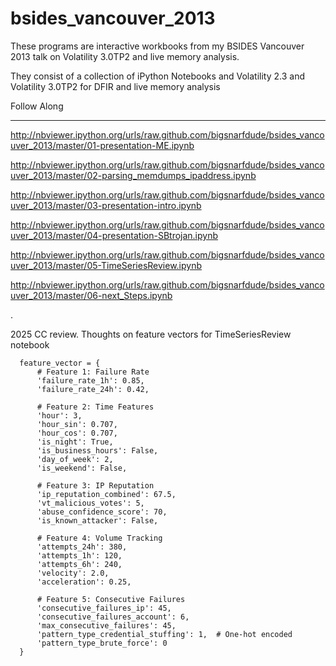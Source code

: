 bsides_vancouver_2013
=====================


These programs are interactive workbooks from my BSIDES Vancouver 2013 talk on Volatility 3.0TP2 and live memory analysis.

They consist of a collection of iPython Notebooks and Volatility 2.3 and Volatility 3.0TP2 for DFIR and live memory analysis

Follow Along
____________

http://nbviewer.ipython.org/urls/raw.github.com/bigsnarfdude/bsides_vancouver_2013/master/01-presentation-ME.ipynb

http://nbviewer.ipython.org/urls/raw.github.com/bigsnarfdude/bsides_vancouver_2013/master/02-parsing_memdumps_ipaddress.ipynb

http://nbviewer.ipython.org/urls/raw.github.com/bigsnarfdude/bsides_vancouver_2013/master/03-presentation-intro.ipynb

http://nbviewer.ipython.org/urls/raw.github.com/bigsnarfdude/bsides_vancouver_2013/master/04-presentation-SBtrojan.ipynb

http://nbviewer.ipython.org/urls/raw.github.com/bigsnarfdude/bsides_vancouver_2013/master/05-TimeSeriesReview.ipynb

http://nbviewer.ipython.org/urls/raw.github.com/bigsnarfdude/bsides_vancouver_2013/master/06-next_Steps.ipynb

.


2025 CC review. Thoughts on feature vectors for TimeSeriesReview notebook
```
  feature_vector = {
      # Feature 1: Failure Rate
      'failure_rate_1h': 0.85,
      'failure_rate_24h': 0.42,

      # Feature 2: Time Features
      'hour': 3,
      'hour_sin': 0.707,
      'hour_cos': 0.707,
      'is_night': True,
      'is_business_hours': False,
      'day_of_week': 2,
      'is_weekend': False,

      # Feature 3: IP Reputation
      'ip_reputation_combined': 67.5,
      'vt_malicious_votes': 5,
      'abuse_confidence_score': 70,
      'is_known_attacker': False,

      # Feature 4: Volume Tracking
      'attempts_24h': 380,
      'attempts_1h': 120,
      'attempts_6h': 240,
      'velocity': 2.0,
      'acceleration': 0.25,

      # Feature 5: Consecutive Failures
      'consecutive_failures_ip': 45,
      'consecutive_failures_account': 6,
      'max_consecutive_failures': 45,
      'pattern_type_credential_stuffing': 1,  # One-hot encoded
      'pattern_type_brute_force': 0
  }
```
